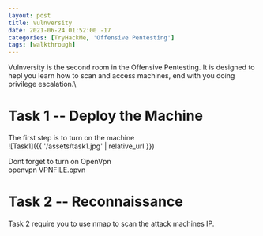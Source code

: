 ```yaml
---
layout: post
title: Vulnversity
date: 2021-06-24 01:52:00 -17
categories: [TryHackMe, 'Offensive Pentesting']
tags: [walkthrough]
---
```


Vulnversity is the second room in the Offensive Pentesting. It is designed to hepl you learn how to scan and access machines, end with you doing privilege escalation.\
# Task 1 -- Deploy the Machine

The first step is to turn on the machine\
![Task1]({{ '/assets/task1.jpg' | relative_url }})

Dont forget to turn on OpenVpn\
        openvpn VPNFILE.opvn

# Task 2 -- Reconnaissance
Task 2 require you to use nmap to scan the attack machines IP.

